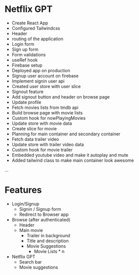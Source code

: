 # Netflix GPT

- Create React App
- Configured Tailwindcss
- Header
- routing of the application
- Login form
- Sign up form
- Form validations
- useRef hook
- Firebase setup
- Deployed app on production
- Signup user account on firebase
- Implement signin user api
- Created user store with user slice
- Signout feature
- Add signout button and header on browse page
- Update profile
- Fetch movies lists from tmdb api
- Build browse page with movie lists
- Custom hook for nowPlayingMovies
- Update store with movie data
- Create slice for movie
- Planning for main container and secondary container
- Fetch data trailer video
- Update store with trailer video data
- Custom hook for movie trailer
- Embedded youtube video and make it autoplay and mute
- Added tailwind class to make main container look awesome

...

# Features

- Login/Signup
  - Signin / Signup form
  - Redirect to Browser app
- Browse (after authenticated)
  - Header
  - Main movie
    - Trailer in background
    - Title and description
    - Movie Suggestions
      - Movie Lists \* n
- Netflix GPT
  - Search bar
  - Movie suggestions
